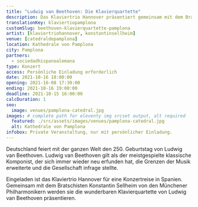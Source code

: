 ```yaml
---
title: "Ludwig van Beethoven: Die Klavierquartette"
description: Das Klaviertrio Hannover präsentiert gemeinsam mit dem Bratschisten Konstantin Sellheim von den Münchener Philharmonikern die  Klavierquartette von Ludwig van Beethoven.
translationKey: klaviertiopamplona
customSlug: beethoven-klavierquartette-pamplona
artist: [klaviertriohannover, konstantinsellheim]
venue: [catedraldepamplona]
location: Kathedrale von Pamplona
city: Pamplona
partners:
  - sociedadhispanoalemana
type: Konzert
access: Persönliche Einladung erforderlich
date: 2021-10-16 18:00:00
opening: 2021-16-08 17:30:00
ending: 2021-10-16 19:00:00
deadline: 2021-10-15 16:00:00
calcDuration: 1
seo:
  image: venues/pamplona-catedral.jpg
images: # complete path for eleventy img srcset output, alt required
  featured: ./src/assets/images/venues/pamplona-catedral.jpg
  alt: Kathedrale von Pamplona
infobox: Private Veranstaltung, nur mit persönlicher Einladung.
---
```


Deutschland feiert mit der ganzen Welt den 250. Geburtstag von Ludwig van Beethoven. Ludwig van Beethoven gilt als der meistgespielte klassische Komponist, der sich immer wieder neu erfunden hat, die Grenzen der Musik erweiterte und die Gesellschaft infrage stellte.

Eingeladen ist das Klaviertrio Hannover für eine Konzertreise in Spanien. Gemeinsam mit dem Bratschisten Konstantin Sellheim von den Münchener Philharmonikern werden sie die wunderbaren Klavierquartette von Ludwig van Beethoven präsentieren.
